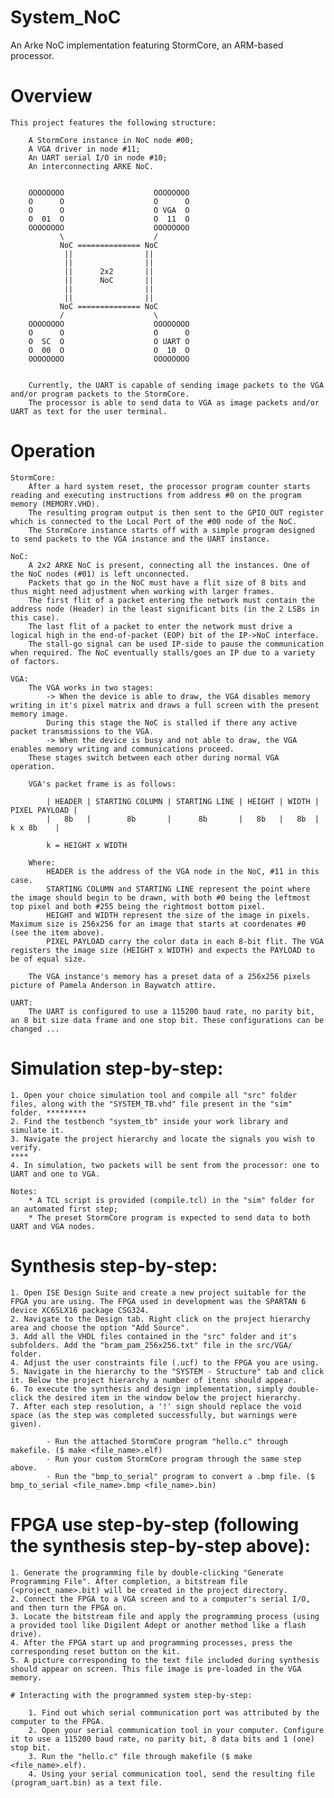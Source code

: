 # System_NoC
An Arke NoC implementation featuring StormCore, an ARM-based processor.

# Overview

	This project features the following structure:
	
		A StormCore instance in NoC node #00;
		A VGA driver in node #11;
		An UART serial I/O in node #10;
		An interconnecting ARKE NoC.
		
		
        OOOOOOOO                    OOOOOOOO
        O      O                    O      O
        O      O                    O VGA  O
        O  01  O                    O  11  O
        OOOOOOOO                    OOOOOOOO
               \                    /
               NoC ============== NoC			   
                ||                ||	   
                ||                ||
                ||      2x2       ||
                ||      NoC       ||
                ||                ||
                ||                ||
               NoC ============== NoC
               /                    \
        OOOOOOOO                    OOOOOOOO
        O      O                    O      O
        O  SC  O                    O UART O
        O  00  O                    O  10  O
        OOOOOOOO                    OOOOOOOO

		
		Currently, the UART is capable of sending image packets to the VGA and/or program packets to the StormCore.
		The processor is able to send data to VGA as image packets and/or UART as text for the user terminal.
		
# Operation
	
	StormCore:
		After a hard system reset, the processor program counter starts reading and executing instructions from address #0 on the program memory (MEMORY.VHD).
		The resulting program output is then sent to the GPIO_OUT register which is connected to the Local Port of the #00 node of the NoC.
		The StormCore instance starts off with a simple program designed to send packets to the VGA instance and the UART instance.
		
	NoC:
		A 2x2 ARKE NoC is present, connecting all the instances. One of the NoC nodes (#01) is left unconnected.
		Packets that go in the NoC must have a flit size of 8 bits and thus might need adjustment when working with larger frames.
		The first flit of a packet entering the network must contain the address node (Header) in the least significant bits (in the 2 LSBs in this case).
		The last flit of a packet to enter the network must drive a logical high in the end-of-packet (EOP) bit of the IP->NoC interface.
		The stall-go signal can be used IP-side to pause the communication when required. The NoC eventually stalls/goes an IP due to a variety of factors.
		
	VGA:
		The VGA works in two stages:
			-> When the device is able to draw, the VGA disables memory writing in it's pixel matrix and draws a full screen with the present memory image.
			During this stage the NoC is stalled if there any active packet transmissions to the VGA.
			-> When the device is busy and not able to draw, the VGA enables memory writing and communications proceed.
		These stages switch between each other during normal VGA operation.
		
		VGA's packet frame is as follows:
			
            | HEADER | STARTING COLUMN | STARTING LINE | HEIGHT | WIDTH | PIXEL PAYLOAD |
            |   8b   |        8b       |      8b       |   8b   |   8b  |     k x 8b    |
			
			k = HEIGHT x WIDTH
				
		Where:
			HEADER is the address of the VGA node in the NoC, #11 in this case.
			STARTING COLUMN and STARTING LINE represent the point where the image should begin to be drawn, with both #0 being the leftmost top pixel and both #255 being the rightmost bottom pixel.
			HEIGHT and WIDTH represent the size of the image in pixels. Maximum size is 256x256 for an image that starts at coordenates #0 (see the item above).
			PIXEL PAYLOAD carry the color data in each 8-bit flit. The VGA registers the image size (HEIGHT x WIDTH) and expects the PAYLOAD to be of equal size.
			
		The VGA instance's memory has a preset data of a 256x256 pixels picture of Pamela Anderson in Baywatch attire.
		
	UART:
		The UART is configured to use a 115200 baud rate, no parity bit, an 8 bit size data frame and one stop bit. These configurations can be changed ...
	

# Simulation step-by-step:
	
	1. Open your choice simulation tool and compile all "src" folder files, along with the "SYSTEM_TB.vhd" file present in the "sim" folder. *********
	2. Find the testbench "system_tb" inside your work library and simulate it.
	3. Navigate the project hierarchy and locate the signals you wish to verify.
	****
	4. In simulation, two packets will be sent from the processor: one to UART and one to VGA.
	
	Notes:
		* A TCL script is provided (compile.tcl) in the "sim" folder for an automated first step; 
		* The preset StormCore program is expected to send data to both UART and VGA nodes.

# Synthesis step-by-step:
	
	1. Open ISE Design Suite and create a new project suitable for the FPGA you are using. The FPGA used in development was the SPARTAN 6 device XC6SLX16 package CSG324.
	2. Navigate to the Design tab. Right click on the project hierarchy area and choose the option "Add Source".
	3. Add all the VHDL files contained in the "src" folder and it's subfolders. Add the "bram_pam_256x256.txt" file in the src/VGA/ folder.
	4. Adjust the user constraints file (.ucf) to the FPGA you are using.
	5. Navigate in the hierarchy to the "SYSTEM - Structure" tab and click it. Below the project hierarchy a number of itens should appear.
	6. To execute the synthesis and design implementation, simply double-click the desired item in the window below the project hierarchy.
	7. After each step resolution, a '!' sign should replace the void space (as the step was completed successfully, but warnings were given).
	
			- Run the attached StormCore program "hello.c" through makefile. ($ make <file_name>.elf)
			- Run your custom StormCore program through the same step above.
			- Run the "bmp_to_serial" program to convert a .bmp file. ($ bmp_to_serial <file_name>.bmp <file_name>.bin)

# FPGA use step-by-step (following the synthesis step-by-step above):
	
	1. Generate the programming file by double-clicking "Generate Programming File". After completion, a bitstream file (<project_name>.bit) will be created in the project directory.
	2. Connect the FPGA to a VGA screen and to a computer's serial I/O, and then turn the FPGA on.
	3. Locate the bitstream file and apply the programming process (using a provided tool like Digilent Adept or another method like a flash drive).
	4. After the FPGA start up and programming processes, press the corresponding reset button on the kit.
	5. A picture corresponding to the text file included during synthesis should appear on screen. This file image is pre-loaded in the VGA memory.

	# Interacting with the programmed system step-by-step:
	
		1. Find out which serial communication port was attributed by the computer to the FPGA.
		2. Open your serial communication tool in your computer. Configure it to use a 115200 baud rate, no parity bit, 8 data bits and 1 (one) stop bit.
		3. Run the "hello.c" file through makefile ($ make <file_name>.elf).
		4. Using your serial communication tool, send the resulting file (program_uart.bin) as a text file.
   
	